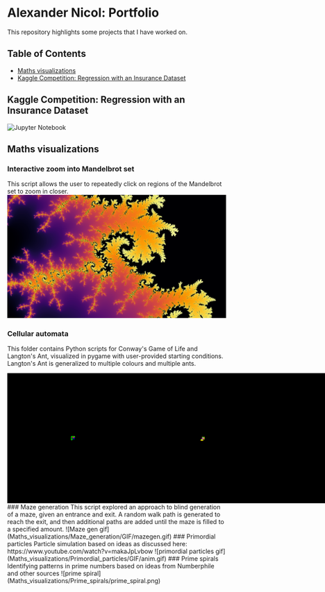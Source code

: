 # Alexander Nicol: Portfolio

This repository highlights some projects that I have worked on.

## Table of Contents
- [Maths visualizations](#maths-visualizations)
- [Kaggle Competition: Regression with an Insurance Dataset](#kaggle-competition-regression-with-an-insurance-dataset)

## Kaggle Competition: Regression with an Insurance Dataset
![Jupyter Notebook](Kaggle_regression_insurance/transformed_target.ipynb)

## Maths visualizations
### Interactive zoom into Mandelbrot set
This script allows the user to repeatedly click on regions of the Mandelbrot set to zoom in closer.
![Mandelbrot set](Maths_visualizations/Mandelbrot_Interactive/005.png)
### Cellular automata
This folder contains Python scripts for Conway's Game of Life and Langton's Ant, visualized in pygame with user-provided starting conditions. Langton's Ant is generalized to multiple colours and multiple ants.
<div style="display: flex; justify-content: space-around;">
  <img src="Maths_visualizations/Cellular_automata/GIF/Langtons Ant_1_ants_LLRR.gif" alt="Image 1" width="300"/>
  <img src="Maths_visualizations/Cellular_automata/GIF/Langtons Ant_1_ants_LRRRRRLLR.gif" alt="Image 2" width="300"/>
  <img src="Maths_visualizations/Cellular_automata/GIF/Langtons Ant_1_ants_RRLLLRLLLRRR.gif" alt="Image 3" width="300"/>
</div>
### Maze generation
This script explored an approach to blind generation of a maze, given an entrance and exit. A random walk path is generated to reach the exit, and then additional paths are added until the maze is filled to a specified amount.
![Maze gen gif](Maths_visualizations/Maze_generation/GIF/mazegen.gif)
### Primordial particles
Particle simulation based on ideas as discussed here: https://www.youtube.com/watch?v=makaJpLvbow
![primordial particles gif](Maths_visualizations/Primordial_particles/GIF/anim.gif)
### Prime spirals
Identifying patterns in prime numbers based on ideas from Numberphile and other sources
![prime spiral](Maths_visualizations/Prime_spirals/prime_spiral.png)
